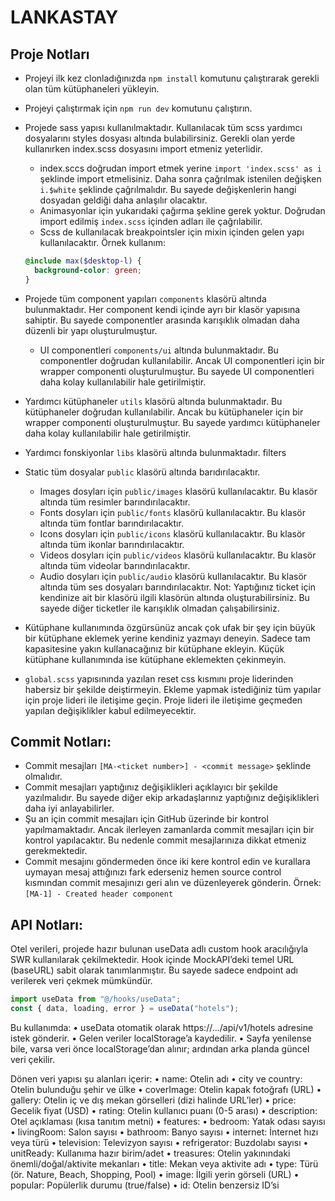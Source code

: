 # LANKASTAY

## Proje Notları

- Projeyi ilk kez clonladığınızda `npm install` komutunu çalıştırarak gerekli olan tüm kütüphaneleri yükleyin.
- Projeyi çalıştırmak için `npm run dev` komutunu çalıştırın.
- Projede sass yapısı kullanılmaktadır. Kullanılacak tüm scss yardımcı dosyalarını styles dosyası altında bulabilirsiniz. Gerekli olan yerde kullanırken index.scss dosyasını import etmeniz yeterlidir.
  - index.sccs doğrudan import etmek yerine `import 'index.scss' as i` şeklinde import etmelisiniz. Daha sonra çağrılmak istenilen değişken `i.$white` şeklinde çağrılmalıdır. Bu sayede değişkenlerin hangi dosyadan geldiği daha anlaşılır olacaktır.
  - Animasyonlar için yukarıdaki çağırma şekline gerek yoktur. Doğrudan import edilmiş `index.scss` içinden adları ile çağrılabilir.
  - Scss de kullanılacak breakpointsler için mixin içinden gelen yapı kullanılacaktır.
    Örnek kullanım:
  ```scss
  @include max($desktop-l) {
    background-color: green;
  }
  ```
- Projede tüm component yapıları `components` klasörü altında bulunmaktadır. Her component kendi içinde ayrı bir klasör yapısına sahiptir. Bu sayede componentler arasında karışıklık olmadan daha düzenli bir yapı oluşturulmuştur.
  - UI componentleri `components/ui` altında bulunmaktadır. Bu componentler doğrudan kullanılabilir. Ancak UI componentleri için bir wrapper componenti oluşturulmuştur. Bu sayede UI componentleri daha kolay kullanılabilir hale getirilmiştir.
- Yardımcı kütüphaneler `utils` klasörü altında bulunmaktadır. Bu kütüphaneler doğrudan kullanılabilir. Ancak bu kütüphaneler için bir wrapper componenti oluşturulmuştur. Bu sayede yardımcı kütüphaneler daha kolay kullanılabilir hale getirilmiştir.
- Yardımcı fonskiyonlar `libs` klasörü altında bulunmaktadır. filters
- Static tüm dosyalar `public` klasörü altında barıdırılacaktır.

  - Images dosyları için `public/images` klasörü kullanılacaktır. Bu klasör altında tüm resimler barındırılacaktır.
  - Fonts dosyları için `public/fonts` klasörü kullanılacaktır. Bu klasör altında tüm fontlar barındırılacaktır.
  - Icons dosyları için `public/icons` klasörü kullanılacaktır. Bu klasör altında tüm ikonlar barındırılacaktır.
  - Videos dosyları için `public/videos` klasörü kullanılacaktır. Bu klasör altında tüm videolar barındırılacaktır.
  - Audio dosyları için `public/audio` klasörü kullanılacaktır. Bu klasör altında tüm ses dosyaları barındırılacaktır.
    Not: Yaptığınız ticket için kendinize ait bir klasörü ilgili klasörün altında oluşturabilirsiniz. Bu sayede diğer ticketler ile karışıklık olmadan çalışabilirsiniz.

- Kütüphane kullanımında özgürsünüz ancak çok ufak bir şey için büyük bir kütüphane eklemek yerine kendiniz yazmayı deneyin. Sadece tam kapasitesine yakın kullanacağınız bir kütüphane ekleyin. Küçük kütüphane kullanımında ise kütüphane eklemekten çekinmeyin.
- `global.scss` yapısınında yazılan reset css kısmını proje liderinden habersiz bir şekilde deiştirmeyin. Ekleme yapmak istediğiniz tüm yapılar için proje lideri ile iletişime geçin. Proje lideri ile iletişime geçmeden yapılan değişiklikler kabul edilmeyecektir.

## Commit Notları:

- Commit mesajları `[MA-<ticket number>] - <commit message>` şeklinde olmalıdır.
- Commit mesajları yaptığınız değişiklikleri açıklayıcı bir şekilde yazılmalıdır. Bu sayede diğer ekip arkadaşlarınız yaptığınız değişiklikleri daha iyi anlayabilirler.
- Şu an için commit mesajları için GitHub üzerinde bir kontrol yapılmamaktadır. Ancak ilerleyen zamanlarda commit mesajları için bir kontrol yapılacaktır. Bu nedenle commit mesajlarınıza dikkat etmeniz gerekmektedir.
- Commit mesajını göndermeden önce iki kere kontrol edin ve kurallara uymayan mesaj attığınızı fark ederseniz hemen source control kısmından commit mesajınızı geri alın ve düzenleyerek gönderin.
  Örnek: `[MA-1] - Created header component`

## API Notları:

Otel verileri, projede hazır bulunan useData adlı custom hook aracılığıyla SWR kullanılarak çekilmektedir.
Hook içinde MockAPI’deki temel URL (baseURL) sabit olarak tanımlanmıştır. Bu sayede sadece endpoint adı verilerek veri çekmek mümkündür.

```js
import useData from "@/hooks/useData";
const { data, loading, error } = useData("hotels");
```

Bu kullanımda:
• useData otomatik olarak https://.../api/v1/hotels adresine istek gönderir.
• Gelen veriler localStorage’a kaydedilir.
• Sayfa yenilense bile, varsa veri önce localStorage’dan alınır; ardından arka planda güncel veri çekilir.

Dönen veri yapısı şu alanları içerir:
• name: Otelin adı
• city ve country: Otelin bulunduğu şehir ve ülke
• coverImage: Otelin kapak fotoğrafı (URL)
• gallery: Otelin iç ve dış mekan görselleri (dizi halinde URL’ler)
• price: Gecelik fiyat (USD)
• rating: Otelin kullanıcı puanı (0-5 arası)
• description: Otel açıklaması (kısa tanıtım metni)
• features:
• bedroom: Yatak odası sayısı
• livingRoom: Salon sayısı
• bathroom: Banyo sayısı
• internet: İnternet hızı veya türü
• television: Televizyon sayısı
• refrigerator: Buzdolabı sayısı
• unitReady: Kullanıma hazır birim/adet
• treasures: Otelin yakınındaki önemli/doğal/aktivite mekanları
• title: Mekan veya aktivite adı
• type: Türü (ör. Nature, Beach, Shopping, Pool)
• image: İlgili yerin görseli (URL)
• popular: Popülerlik durumu (true/false)
• id: Otelin benzersiz ID’si
